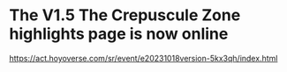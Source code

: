 # The V1.5 The Crepuscule Zone highlights page is now online
https://act.hoyoverse.com/sr/event/e20231018version-5kx3qh/index.html